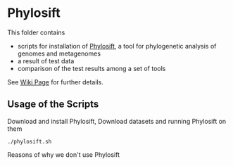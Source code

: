 # Phylosift

This folder contains

 * scripts for installation of [Phylosift](https://phylosift.wordpress.com/about-2/), a tool for phylogenetic analysis of genomes and metagenomes
 * a result of test data
 * comparison of the test results among a set of tools 

See [Wiki Page](https://github.com/ACHG2018/metagenomics-classification-tools/wiki) for further details.

## Usage of the Scripts

Download and install Phylosift, Download datasets and running Phylosift on them
```
./phylosift.sh
```
Reasons of why we don't use Phylosift
```
